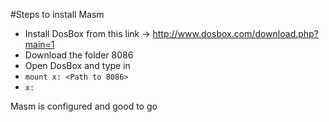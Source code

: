 #Steps to install Masm
*  Install DosBox from this link -> http://www.dosbox.com/download.php?main=1  
*  Download the folder 8086 
*  Open DosBox and type in  
  * `mount x: <Path to 8086>`
  * `x:`  
  
Masm is configured and good to go
  
